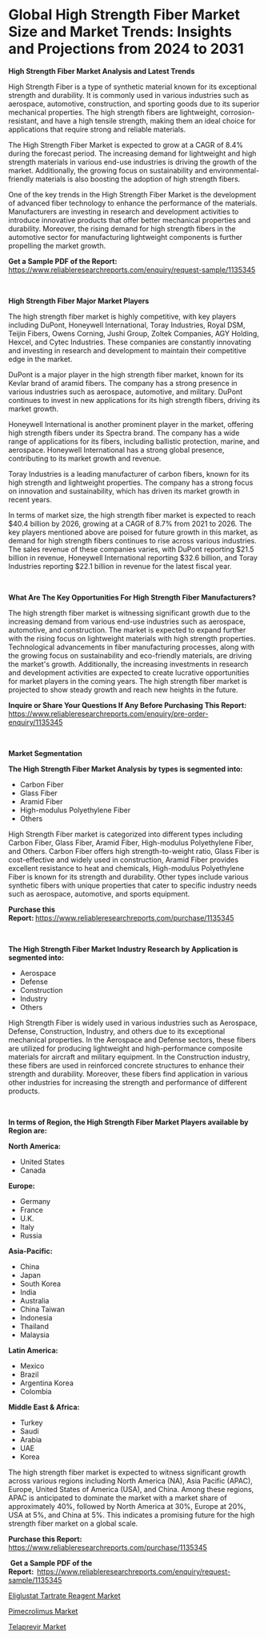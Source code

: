 <p><h1>Global High Strength Fiber Market Size and Market Trends: Insights and Projections from 2024 to 2031</h1></p><p><strong>High Strength Fiber Market Analysis and Latest Trends</strong></p>
<p><p>High Strength Fiber is a type of synthetic material known for its exceptional strength and durability. It is commonly used in various industries such as aerospace, automotive, construction, and sporting goods due to its superior mechanical properties. The high strength fibers are lightweight, corrosion-resistant, and have a high tensile strength, making them an ideal choice for applications that require strong and reliable materials.</p><p>The High Strength Fiber Market is expected to grow at a CAGR of 8.4% during the forecast period. The increasing demand for lightweight and high strength materials in various end-use industries is driving the growth of the market. Additionally, the growing focus on sustainability and environmental-friendly materials is also boosting the adoption of high strength fibers.</p><p>One of the key trends in the High Strength Fiber Market is the development of advanced fiber technology to enhance the performance of the materials. Manufacturers are investing in research and development activities to introduce innovative products that offer better mechanical properties and durability. Moreover, the rising demand for high strength fibers in the automotive sector for manufacturing lightweight components is further propelling the market growth.</p></p>
<p><strong>Get a Sample PDF of the Report:&nbsp;</strong> <a href="https://www.reliableresearchreports.com/enquiry/request-sample/1135345">https://www.reliableresearchreports.com/enquiry/request-sample/1135345</a></p>
<p>&nbsp;</p>
<p><strong>High Strength Fiber Major Market Players</strong></p>
<p><p>The high strength fiber market is highly competitive, with key players including DuPont, Honeywell International, Toray Industries, Royal DSM, Teijin Fibers, Owens Corning, Jushi Group, Zoltek Companies, AGY Holding, Hexcel, and Cytec Industries. These companies are constantly innovating and investing in research and development to maintain their competitive edge in the market.</p><p>DuPont is a major player in the high strength fiber market, known for its Kevlar brand of aramid fibers. The company has a strong presence in various industries such as aerospace, automotive, and military. DuPont continues to invest in new applications for its high strength fibers, driving its market growth.</p><p>Honeywell International is another prominent player in the market, offering high strength fibers under its Spectra brand. The company has a wide range of applications for its fibers, including ballistic protection, marine, and aerospace. Honeywell International has a strong global presence, contributing to its market growth and revenue.</p><p>Toray Industries is a leading manufacturer of carbon fibers, known for its high strength and lightweight properties. The company has a strong focus on innovation and sustainability, which has driven its market growth in recent years.</p><p>In terms of market size, the high strength fiber market is expected to reach $40.4 billion by 2026, growing at a CAGR of 8.7% from 2021 to 2026. The key players mentioned above are poised for future growth in this market, as demand for high strength fibers continues to rise across various industries. The sales revenue of these companies varies, with DuPont reporting $21.5 billion in revenue, Honeywell International reporting $32.6 billion, and Toray Industries reporting $22.1 billion in revenue for the latest fiscal year.</p></p>
<p>&nbsp;</p>
<p><strong>What Are The Key Opportunities For High Strength Fiber Manufacturers?</strong></p>
<p><p>The high strength fiber market is witnessing significant growth due to the increasing demand from various end-use industries such as aerospace, automotive, and construction. The market is expected to expand further with the rising focus on lightweight materials with high strength properties. Technological advancements in fiber manufacturing processes, along with the growing focus on sustainability and eco-friendly materials, are driving the market's growth. Additionally, the increasing investments in research and development activities are expected to create lucrative opportunities for market players in the coming years. The high strength fiber market is projected to show steady growth and reach new heights in the future.</p></p>
<p><strong>Inquire or Share Your Questions If Any Before Purchasing This Report:</strong> <a href="https://www.reliableresearchreports.com/enquiry/pre-order-enquiry/1135345">https://www.reliableresearchreports.com/enquiry/pre-order-enquiry/1135345</a></p>
<p>&nbsp;</p>
<p><strong>Market Segmentation</strong></p>
<p><strong>The High Strength Fiber Market Analysis by types is segmented into:</strong></p>
<p><ul><li>Carbon Fiber</li><li>Glass Fiber</li><li>Aramid Fiber</li><li>High-modulus Polyethylene Fiber</li><li>Others</li></ul></p>
<p><p>High Strength Fiber market is categorized into different types including Carbon Fiber, Glass Fiber, Aramid Fiber, High-modulus Polyethylene Fiber, and Others. Carbon Fiber offers high strength-to-weight ratio, Glass Fiber is cost-effective and widely used in construction, Aramid Fiber provides excellent resistance to heat and chemicals, High-modulus Polyethylene Fiber is known for its strength and durability. Other types include various synthetic fibers with unique properties that cater to specific industry needs such as aerospace, automotive, and sports equipment.</p></p>
<p><strong>Purchase this Report:&nbsp;</strong><a href="https://www.reliableresearchreports.com/purchase/1135345">https://www.reliableresearchreports.com/purchase/1135345</a></p>
<p>&nbsp;</p>
<p><strong>The High Strength Fiber Market Industry Research by Application is segmented into:</strong></p>
<p><ul><li>Aerospace</li><li>Defense</li><li>Construction</li><li>Industry</li><li>Others</li></ul></p>
<p><p>High Strength Fiber is widely used in various industries such as Aerospace, Defense, Construction, Industry, and others due to its exceptional mechanical properties. In the Aerospace and Defense sectors, these fibers are utilized for producing lightweight and high-performance composite materials for aircraft and military equipment. In the Construction industry, these fibers are used in reinforced concrete structures to enhance their strength and durability. Moreover, these fibers find application in various other industries for increasing the strength and performance of different products.</p></p>
<p>&nbsp;</p>
<p><strong>In terms of Region, the High Strength Fiber Market Players available by Region are:</strong></p>
<p>
    <p> <strong> North America: </strong>
        <ul>
            <li>United States</li>
            <li>Canada</li>
        </ul>
        </p> 
    <p> <strong> Europe: </strong>
        <ul>
            <li>Germany</li>
            <li>France</li>
            <li>U.K.</li>
            <li>Italy</li>
            <li>Russia</li>
        </ul>
        </p> 
    <p> <strong> Asia-Pacific: </strong>
        <ul>
            <li>China</li>
            <li>Japan</li>
            <li>South Korea</li>
            <li>India</li>
            <li>Australia</li>
            <li>China Taiwan</li>
            <li>Indonesia</li>
            <li>Thailand</li>
            <li>Malaysia</li>
        </ul>
        </p> 
    <p> <strong> Latin America: </strong>
        <ul>
            <li>Mexico</li>
            <li>Brazil</li>
            <li>Argentina Korea</li>
            <li>Colombia</li>
        </ul>
        </p> 
    <p> <strong> Middle East & Africa: </strong>
        <ul>
            <li>Turkey</li>
            <li>Saudi</li>
            <li>Arabia</li>
            <li>UAE</li>
            <li>Korea</li>
        </ul>
    </p>
    </p>
<p><p>The high strength fiber market is expected to witness significant growth across various regions including North America (NA), Asia Pacific (APAC), Europe, United States of America (USA), and China. Among these regions, APAC is anticipated to dominate the market with a market share of approximately 40%, followed by North America at 30%, Europe at 20%, USA at 5%, and China at 5%. This indicates a promising future for the high strength fiber market on a global scale.</p></p>
<p><strong>Purchase this Report: </strong><a href="https://www.reliableresearchreports.com/purchase/1135345">https://www.reliableresearchreports.com/purchase/1135345</a></p>
<p>&nbsp;<strong>Get a Sample PDF of the Report:&nbsp;&nbsp;</strong><a href="https://www.reliableresearchreports.com/enquiry/request-sample/1135345">https://www.reliableresearchreports.com/enquiry/request-sample/1135345</a></p>
<p><strong></strong></p>
<p><p><a href="https://view.publitas.com/reportprime-1/global-eliglustat-tartrate-reagent-market-by-types-applications-and-major-players-with-regional-growth-rate-analysis-and-development-situation-from-2023-to-2030/">Eliglustat Tartrate Reagent Market</a></p><p><a href="https://view.publitas.com/reportprime-1/pimecrolimus-market-size-share-trends-analysis-report-by-application-regional-outlook-competitive-strategies-and-segment-forecasts-2023-2030/">Pimecrolimus Market</a></p><p><a href="https://view.publitas.com/reportprime-1/insights-into-telaprevir-market-size-analysing-market-share-trends-and-growth-from-2023-to-2030/">Telaprevir Market</a></p></p>